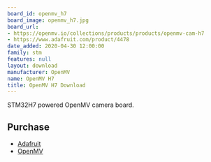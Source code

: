 ```yaml
---
board_id: openmv_h7
board_image: openmv_h7.jpg
board_url:
- https://openmv.io/collections/products/products/openmv-cam-h7
- https://www.adafruit.com/product/4478
date_added: 2020-04-30 12:00:00
family: stm
features: null
layout: download
manufacturer: OpenMV
name: OpenMV H7
title: OpenMV H7 Download
---
```


STM32H7 powered OpenMV camera board.

## Purchase

 * [Adafruit](https://www.adafruit.com/product/4478)
 * [OpenMV](https://openmv.io/collections/products/products/openmv-cam-h7)
